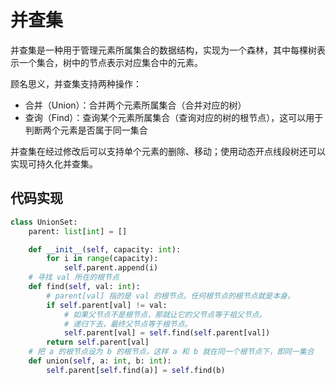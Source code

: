# 并查集

并查集是一种用于管理元素所属集合的数据结构，实现为一个森林，其中每棵树表示一个集合，树中的节点表示对应集合中的元素。

顾名思义，并查集支持两种操作：

- 合并（Union）：合并两个元素所属集合（合并对应的树）
- 查询（Find）：查询某个元素所属集合（查询对应的树的根节点），这可以用于判断两个元素是否属于同一集合

并查集在经过修改后可以支持单个元素的删除、移动；使用动态开点线段树还可以实现可持久化并查集。

## 代码实现

```python
class UnionSet:
    parent: list[int] = []

    def __init__(self, capacity: int):
        for i in range(capacity):
            self.parent.append(i)
    # 寻找 val 所在的根节点
    def find(self, val: int):
        # parent[val] 指的是 val 的根节点。任何根节点的根节点就是本身。
        if self.parent[val] != val:
            # 如果父节点不是根节点，那就让它的父节点等于祖父节点。
            # 递归下去，最终父节点等于根节点。
            self.parent[val] = self.find(self.parent[val])
        return self.parent[val]
    # 把 a 的根节点设为 b 的根节点，这样 a 和 b 就在同一个根节点下，即同一集合
    def union(self, a: int, b: int):
        self.parent[self.find(a)] = self.find(b)
```
